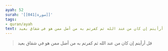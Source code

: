 ```yaml
---
ayah: 52
surah: '[[041|سورة]]'
tags:
- quran/ayah
text: قل أرأيتم إن كان من عند الله ثم كفرتم به من أضل ممن هو في شقاق بعيد
---
```

> قل أرأيتم إن كان من عند الله ثم كفرتم به من أضل ممن هو في شقاق بعيد
